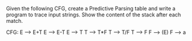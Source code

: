 Given the following CFG, create a Predictive Parsing table and write a program to trace input strings. Show the content of the stack after each match.

CFG:
E --> E+T
E --> E-T
E --> T
T --> T*F
T --> T/F
T --> F
F --> (E)
F --> a
